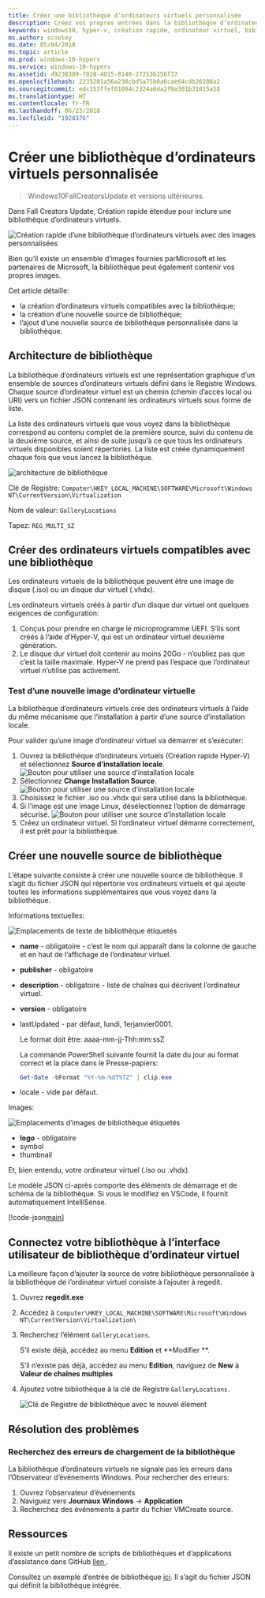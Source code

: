 ```yaml
---
title: Créer une bibliothèque d’ordinateurs virtuels personnalisée
description: Créez vos propres entrées dans la bibliothèque d’ordinateurs virtuels dans Windows10 Creators Update et versions ultérieures.
keywords: windows10, hyper-v, création rapide, ordinateur virtuel, bibliothèque
ms.author: scooley
ms.date: 05/04/2018
ms.topic: article
ms.prod: windows-10-hyperv
ms.service: windows-10-hyperv
ms.assetid: d9238389-7028-4015-8140-27253b156f37
ms.openlocfilehash: 2235201a56a238cbd5a75b0a6cae64cdb26108a2
ms.sourcegitcommit: edc153ffef01094c2324a0da2f9a301b31015a58
ms.translationtype: HT
ms.contentlocale: fr-FR
ms.lasthandoff: 06/23/2018
ms.locfileid: "1928376"
---
```

# <a name="create-a-custom-virtual-machine-gallery"></a>Créer une bibliothèque d’ordinateurs virtuels personnalisée

> Windows10FallCreatorsUpdate et versions ultérieures.

Dans Fall Creators Update, Création rapide étendue pour inclure une bibliothèque d’ordinateurs virtuels.

![Création rapide d’une bibliothèque d’ordinateurs virtuels avec des images personnalisées](media/vmgallery.png)

Bien qu’il existe un ensemble d’images fournies parMicrosoft et les partenaires de Microsoft, la bibliothèque peut également contenir vos propres images.

Cet article détaille:

* la création d’ordinateurs virtuels compatibles avec la bibliothèque;
* la création d’une nouvelle source de bibliothèque;
* l’ajout d’une nouvelle source de bibliothèque personnalisée dans la bibliothèque.

## <a name="gallery-architecture"></a>Architecture de bibliothèque

La bibliothèque d’ordinateurs virtuels est une représentation graphique d’un ensemble de sources d’ordinateurs virtuels défini dans le Registre Windows.  Chaque source d’ordinateur virtuel est un chemin (chemin d’accès local ou URI) vers un fichier JSON contenant les ordinateurs virtuels sous forme de liste.

La liste des ordinateurs virtuels que vous voyez dans la bibliothèque correspond au contenu complet de la première source, suivi du contenu de la deuxième source, et ainsi de suite jusqu’à ce que tous les ordinateurs virtuels disponibles soient répertoriés.  La liste est créée dynamiquement chaque fois que vous lancez la bibliothèque.

![architecture de bibliothèque](media/vmgallery-architecture.png)

Clé de Registre: `Computer\HKEY_LOCAL_MACHINE\SOFTWARE\Microsoft\Windows NT\CurrentVersion\Virtualization`

Nom de valeur: `GalleryLocations`

Tapez: `REG_MULTI_SZ`

## <a name="create-gallery-compatible-virtual-machines"></a>Créer des ordinateurs virtuels compatibles avec une bibliothèque

Les ordinateurs virtuels de la bibliothèque peuvent être une image de disque (.iso) ou un disque dur virtuel (.vhdx).

Les ordinateurs virtuels créés à partir d’un disque dur virtuel ont quelques exigences de configuration:

1. Conçus pour prendre en charge le microprogramme UEFI. S’ils sont créés à l’aide d’Hyper-V, qui est un ordinateur virtuel deuxième génération.
1. Le disque dur virtuel doit contenir au moins 20Go - n’oubliez pas que c’est la taille maximale.  Hyper-V ne prend pas l’espace que l’ordinateur virtuel n’utilise pas activement.

### <a name="testing-a-new-vm-image"></a>Test d’une nouvelle image d’ordinateur virtuelle

La bibliothèque d’ordinateurs virtuels crée des ordinateurs virtuels à l’aide du même mécanisme que l’installation à partir d’une source d’installation locale.

Pour valider qu’une image d’ordinateur virtuel va démarrer et s’exécuter:

1. Ouvrez la bibliothèque d’ordinateurs virtuels (Création rapide Hyper-V) et sélectionnez **Source d’installation locale**.
  ![Bouton pour utiliser une source d’installation locale](media/use-local-source.png)
1. Sélectionnez **Change Installation Source**.
  ![Bouton pour utiliser une source d’installation locale](media/change-source.png)
1. Choisissez le fichier .iso ou .vhdx qui sera utilisé dans la bibliothèque.
1. Si l’image est une image Linux, désélectionnez l’option de démarrage sécurisé.
  ![Bouton pour utiliser une source d’installation locale](media/toggle-secure-boot.png)
1. Créez un ordinateur virtuel.  Si l’ordinateur virtuel démarre correctement, il est prêt pour la bibliothèque.

## <a name="build-a-new-gallery-source"></a>Créer une nouvelle source de bibliothèque

L’étape suivante consiste à créer une nouvelle source de bibliothèque.  Il s’agit du fichier JSON qui répertorie vos ordinateurs virtuels et qui ajoute toutes les informations supplémentaires que vous voyez dans la bibliothèque.

Informations textuelles:

![Emplacements de texte de bibliothèque étiquetés](media/gallery-text.png)

* **name** - obligatoire - c’est le nom qui apparaît dans la colonne de gauche et en haut de l’affichage de l’ordinateur virtuel.
* **publisher** - obligatoire
* **description** - obligatoire - liste de chaînes qui décrivent l’ordinateur virtuel.
* **version** - obligatoire
* lastUpdated - par défaut, lundi, 1erjanvier0001.

  Le format doit être: aaaa-mm-jj-Thh:mm:ssZ

  La commande PowerShell suivante fournit la date du jour au format correct et la place dans le Presse-papiers:

  ``` PowerShell
  Get-Date -UFormat "%Y-%m-%dT%TZ" | clip.exe
  ```

* locale - vide par défaut.

Images:

![Emplacements d’images de bibliothèque étiquetés](media/gallery-pictures.png)

* **logo** - obligatoire
* symbol
* thumbnail

Et, bien entendu, votre ordinateur virtuel (.iso ou .vhdx).

Le modèle JSON ci-après comporte des éléments de démarrage et de schéma de la bibliothèque.  Si vous le modifiez en VSCode, il fournit automatiquement IntelliSense.

[!code-json[main](../../../hyperv-tools/vmgallery/vm-gallery-template.json)]

## <a name="connect-your-gallery-to-the-vm-gallery-ui"></a>Connectez votre bibliothèque à l’interface utilisateur de bibliothèque d’ordinateur virtuel

La meilleure façon d’ajouter la source de votre bibliothèque personnalisée à la bibliothèque de l’ordinateur virtuel consiste à l’ajouter à regedit.

1. Ouvrez **regedit.exe**
1. Accédez à `Computer\HKEY_LOCAL_MACHINE\SOFTWARE\Microsoft\Windows NT\CurrentVersion\Virtualization\`
1. Recherchez l’élément `GalleryLocations`.

    S’il existe déjà, accédez au menu **Edition** et **Modifier **.

    S’il n’existe pas déjà, accédez au menu **Edition**, naviguez de **New** à **Valeur de chaînes multiples**

1. Ajoutez votre bibliothèque à la clé de Registre `GalleryLocations`.

    ![Clé de Registre de bibliothèque avec le nouvel élément](media/new-gallery-uri.png)

## <a name="troubleshooting"></a>Résolution des problèmes

### <a name="check-for-errors-loading-gallery"></a>Recherchez des erreurs de chargement de la bibliothèque

La bibliothèque d’ordinateurs virtuels ne signale pas les erreurs dans l’Observateur d’événements Windows.  Pour rechercher des erreurs:

1. Ouvrez l’observateur d’événements
1. Naviguez vers **Journaux Windows** -> **Application**
1. Recherchez des événements à partir du fichier VMCreate source.

## <a name="resources"></a>Ressources

Il existe un petit nombre de scripts de bibliothèques et d’applications d’assistance dans GitHub [lien ](https://github.com/MicrosoftDocs/Virtualization-Documentation/tree/live/hyperv-tools/vmgallery).

Consultez un exemple d’entrée de bibliothèque [ici](https://go.microsoft.com/fwlink/?linkid=851584).  Il s’agit du fichier JSON qui définit la bibliothèque intégrée.
